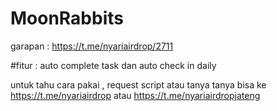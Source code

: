 # MoonRabbits

garapan : https://t.me/nyariairdrop/2711

#fitur : auto complete task dan auto check in daily

untuk tahu cara pakai , request script atau tanya tanya bisa ke https://t.me/nyariairdrop atau https://t.me/nyariairdropjateng
